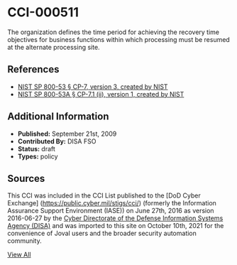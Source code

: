# CCI-000511

The organization defines the time period for achieving the recovery time objectives for business functions within which processing must be resumed at the alternate processing site.

## References ##

* [NIST SP 800-53 § CP-7, version 3, created by NIST](http://csrc.nist.gov/publications/PubsSPs.html)
* [NIST SP 800-53A § CP-7.1 (ii), version 1, created by NIST](http://csrc.nist.gov/publications/PubsSPs.html)


## Additional Information ##

* **Published:** September 21st, 2009
* **Contributed By:** DISA FSO
* **Status:** draft
* **Types:** policy

## Sources ##

This CCI was included in the CCI List published to the [DoD Cyber Exchange]
(https://public.cyber.mil/stigs/cci/) (formerly the Information Assurance Support Environment
(IASE)) on June 27th, 2016 as version 2016-06-27 by the [Cyber Directorate of the Defense 
Information Systems Agency (DISA)](https://public.cyber.mil/about-cyber/) and was imported to 
this site on October 10th, 2021 for the convenience of Joval users and the broader security automation community.

[View All](../README.md)
